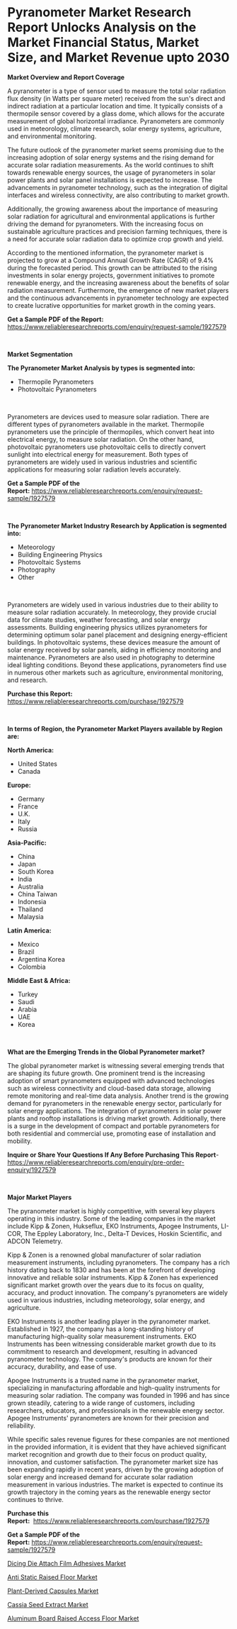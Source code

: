 <p><h1>Pyranometer Market Research Report Unlocks Analysis on the Market Financial Status, Market Size, and Market Revenue upto 2030</h1></p><p><strong>Market Overview and Report Coverage</strong></p>
<p><p>A pyranometer is a type of sensor used to measure the total solar radiation flux density (in Watts per square meter) received from the sun's direct and indirect radiation at a particular location and time. It typically consists of a thermopile sensor covered by a glass dome, which allows for the accurate measurement of global horizontal irradiance. Pyranometers are commonly used in meteorology, climate research, solar energy systems, agriculture, and environmental monitoring.</p><p>The future outlook of the pyranometer market seems promising due to the increasing adoption of solar energy systems and the rising demand for accurate solar radiation measurements. As the world continues to shift towards renewable energy sources, the usage of pyranometers in solar power plants and solar panel installations is expected to increase. The advancements in pyranometer technology, such as the integration of digital interfaces and wireless connectivity, are also contributing to market growth.</p><p>Additionally, the growing awareness about the importance of measuring solar radiation for agricultural and environmental applications is further driving the demand for pyranometers. With the increasing focus on sustainable agriculture practices and precision farming techniques, there is a need for accurate solar radiation data to optimize crop growth and yield.</p><p>According to the mentioned information, the pyranometer market is projected to grow at a Compound Annual Growth Rate (CAGR) of 9.4% during the forecasted period. This growth can be attributed to the rising investments in solar energy projects, government initiatives to promote renewable energy, and the increasing awareness about the benefits of solar radiation measurement. Furthermore, the emergence of new market players and the continuous advancements in pyranometer technology are expected to create lucrative opportunities for market growth in the coming years.</p></p>
<p><strong>Get a Sample PDF of the Report:</strong> <a href="https://www.reliableresearchreports.com/enquiry/request-sample/1927579">https://www.reliableresearchreports.com/enquiry/request-sample/1927579</a></p>
<p>&nbsp;</p>
<p><strong>Market Segmentation</strong></p>
<p><strong>The Pyranometer Market Analysis by types is segmented into:</strong></p>
<p><ul><li>Thermopile Pyranometers</li><li>Photovoltaic Pyranometers</li></ul></p>
<p>&nbsp;</p>
<p><p>Pyranometers are devices used to measure solar radiation. There are different types of pyranometers available in the market. Thermopile pyranometers use the principle of thermopiles, which convert heat into electrical energy, to measure solar radiation. On the other hand, photovoltaic pyranometers use photovoltaic cells to directly convert sunlight into electrical energy for measurement. Both types of pyranometers are widely used in various industries and scientific applications for measuring solar radiation levels accurately.</p></p>
<p><strong>Get a Sample PDF of the Report:</strong>&nbsp;<a href="https://www.reliableresearchreports.com/enquiry/request-sample/1927579">https://www.reliableresearchreports.com/enquiry/request-sample/1927579</a></p>
<p>&nbsp;</p>
<p><strong>The Pyranometer Market Industry Research by Application is segmented into:</strong></p>
<p><ul><li>Meteorology</li><li>Building Engineering Physics</li><li>Photovoltaic Systems</li><li>Photography</li><li>Other</li></ul></p>
<p>&nbsp;</p>
<p><p>Pyranometers are widely used in various industries due to their ability to measure solar radiation accurately. In meteorology, they provide crucial data for climate studies, weather forecasting, and solar energy assessments. Building engineering physics utilizes pyranometers for determining optimum solar panel placement and designing energy-efficient buildings. In photovoltaic systems, these devices measure the amount of solar energy received by solar panels, aiding in efficiency monitoring and maintenance. Pyranometers are also used in photography to determine ideal lighting conditions. Beyond these applications, pyranometers find use in numerous other markets such as agriculture, environmental monitoring, and research.</p></p>
<p><strong>Purchase this Report:</strong>&nbsp; <a href="https://www.reliableresearchreports.com/purchase/1927579">https://www.reliableresearchreports.com/purchase/1927579</a></p>
<p>&nbsp;</p>
<p><strong>In terms of Region, the Pyranometer Market Players available by Region are:</strong></p>
<p>
    <p> <strong> North America: </strong>
        <ul>
            <li>United States</li>
            <li>Canada</li>
        </ul>
        </p> 
    <p> <strong> Europe: </strong>
        <ul>
            <li>Germany</li>
            <li>France</li>
            <li>U.K.</li>
            <li>Italy</li>
            <li>Russia</li>
        </ul>
        </p> 
    <p> <strong> Asia-Pacific: </strong>
        <ul>
            <li>China</li>
            <li>Japan</li>
            <li>South Korea</li>
            <li>India</li>
            <li>Australia</li>
            <li>China Taiwan</li>
            <li>Indonesia</li>
            <li>Thailand</li>
            <li>Malaysia</li>
        </ul>
        </p> 
    <p> <strong> Latin America: </strong>
        <ul>
            <li>Mexico</li>
            <li>Brazil</li>
            <li>Argentina Korea</li>
            <li>Colombia</li>
        </ul>
        </p> 
    <p> <strong> Middle East & Africa: </strong>
        <ul>
            <li>Turkey</li>
            <li>Saudi</li>
            <li>Arabia</li>
            <li>UAE</li>
            <li>Korea</li>
        </ul>
    </p>
    </p>
<p>&nbsp;</p>
<p><strong>What are the Emerging Trends in the Global Pyranometer market?</strong></p>
<p><p>The global pyranometer market is witnessing several emerging trends that are shaping its future growth. One prominent trend is the increasing adoption of smart pyranometers equipped with advanced technologies such as wireless connectivity and cloud-based data storage, allowing remote monitoring and real-time data analysis. Another trend is the growing demand for pyranometers in the renewable energy sector, particularly for solar energy applications. The integration of pyranometers in solar power plants and rooftop installations is driving market growth. Additionally, there is a surge in the development of compact and portable pyranometers for both residential and commercial use, promoting ease of installation and mobility.</p></p>
<p><strong>Inquire or Share Your Questions If Any Before Purchasing This Report</strong>- <a href="https://www.reliableresearchreports.com/enquiry/pre-order-enquiry/1927579">https://www.reliableresearchreports.com/enquiry/pre-order-enquiry/1927579</a></p>
<p>&nbsp;</p>
<p><strong>Major Market Players</strong></p>
<p><p>The pyranometer market is highly competitive, with several key players operating in this industry. Some of the leading companies in the market include Kipp & Zonen, Hukseflux, EKO Instruments, Apogee Instruments, LI-COR, The Eppley Laboratory, Inc., Delta-T Devices, Hoskin Scientific, and ADCON Telemetry.</p><p>Kipp & Zonen is a renowned global manufacturer of solar radiation measurement instruments, including pyranometers. The company has a rich history dating back to 1830 and has been at the forefront of developing innovative and reliable solar instruments. Kipp & Zonen has experienced significant market growth over the years due to its focus on quality, accuracy, and product innovation. The company's pyranometers are widely used in various industries, including meteorology, solar energy, and agriculture.</p><p>EKO Instruments is another leading player in the pyranometer market. Established in 1927, the company has a long-standing history of manufacturing high-quality solar measurement instruments. EKO Instruments has been witnessing considerable market growth due to its commitment to research and development, resulting in advanced pyranometer technology. The company's products are known for their accuracy, durability, and ease of use.</p><p>Apogee Instruments is a trusted name in the pyranometer market, specializing in manufacturing affordable and high-quality instruments for measuring solar radiation. The company was founded in 1996 and has since grown steadily, catering to a wide range of customers, including researchers, educators, and professionals in the renewable energy sector. Apogee Instruments' pyranometers are known for their precision and reliability.</p><p>While specific sales revenue figures for these companies are not mentioned in the provided information, it is evident that they have achieved significant market recognition and growth due to their focus on product quality, innovation, and customer satisfaction. The pyranometer market size has been expanding rapidly in recent years, driven by the growing adoption of solar energy and increased demand for accurate solar radiation measurement in various industries. The market is expected to continue its growth trajectory in the coming years as the renewable energy sector continues to thrive.</p></p>
<p><strong>Purchase this Report:</strong>&nbsp;&nbsp;<a href="https://www.reliableresearchreports.com/purchase/1927579">https://www.reliableresearchreports.com/purchase/1927579</a></p>
<p></p>
<p><strong>Get a Sample PDF of the Report:</strong>&nbsp;<a href="https://www.reliableresearchreports.com/enquiry/request-sample/1927579">https://www.reliableresearchreports.com/enquiry/request-sample/1927579</a></p>
<p><p><a href="https://www.linkedin.com/pulse/dicing-die-attach-film-adhesives-market-challenges-opportunities-gqhvc/">Dicing Die Attach Film Adhesives Market</a></p><p><a href="https://github.com/dringals/Market-Research-Report-List-1/blob/main/anti-static-raised-floor-market.md">Anti Static Raised Floor Market</a></p><p><a href="https://www.linkedin.com/pulse/plant-derived-capsules-market-research-report-unlocks-analysis-uyhrc/">Plant-Derived Capsules Market</a></p><p><a href="https://medium.com/@lloydgrimes52/cassia-seed-extract-market-size-reveals-the-best-marketing-channels-in-global-industry-d5cfee9fc79e">Cassia Seed Extract Market</a></p><p><a href="https://github.com/tamvrosiya/Market-Research-Report-List-1/blob/main/aluminum-board-raised-access-floor-market.md">Aluminum Board Raised Access Floor Market</a></p></p>